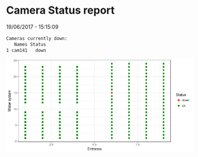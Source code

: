 Camera Status report
================
19/06/2017 - 15:15:09

    Cameras currently down:
       Names Status
    1 cam141   down

![](camreport_files/figure-markdown_github/unnamed-chunk-2-1.png)
